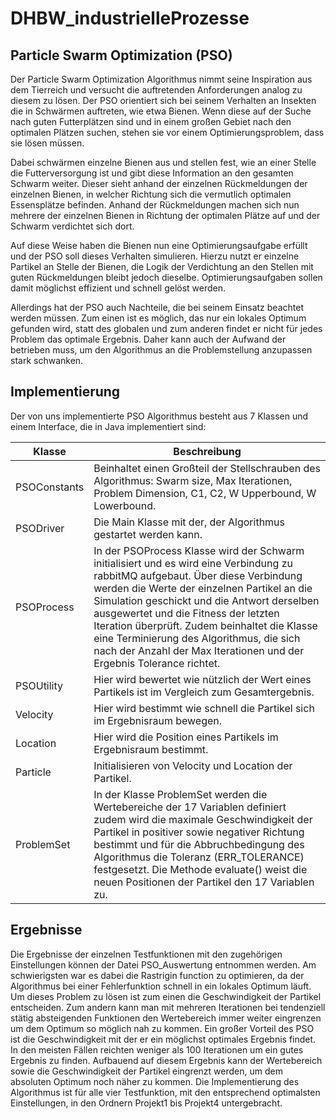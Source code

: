 # DHBW_industrielleProzesse

## Particle Swarm Optimization (PSO)
Der Particle Swarm Optimization Algorithmus nimmt seine Inspiration aus dem Tierreich und versucht die auftretenden Anforderungen analog zu diesem zu lösen. Der PSO orientiert sich bei seinem Verhalten an Insekten die in Schwärmen auftreten, wie etwa Bienen. Wenn diese auf der Suche nach guten Futterplätzen sind und in einem großen Gebiet nach den optimalen Plätzen suchen, stehen sie vor einem Optimierungsproblem, dass sie lösen müssen.
 
Dabei schwärmen einzelne Bienen aus und stellen fest, wie an einer Stelle die Futterversorgung ist und gibt diese Information an den gesamten Schwarm weiter. Dieser sieht anhand der einzelnen Rückmeldungen der einzelnen Bienen, in welcher Richtung sich die vermutlich optimalen Essensplätze befinden. Anhand der Rückmeldungen machen sich nun mehrere der einzelnen Bienen in Richtung der optimalen Plätze auf und der Schwarm verdichtet sich dort.

Auf diese Weise haben die Bienen nun eine Optimierungsaufgabe erfüllt und der PSO soll dieses Verhalten simulieren. Hierzu nutzt er einzelne Partikel an Stelle der Bienen, die Logik der Verdichtung an den Stellen mit guten Rückmeldungen bleibt jedoch dieselbe. Optimierungsaufgaben sollen damit möglichst effizient und schnell gelöst werden.

Allerdings hat der PSO auch Nachteile, die bei seinem Einsatz beachtet werden müssen. Zum einen ist es möglich, das nur ein lokales Optimum gefunden wird, statt des globalen und zum anderen findet er nicht für jedes Problem das optimale Ergebnis. Daher kann auch der Aufwand der betrieben muss, um den Algorithmus an die Problemstellung anzupassen stark schwanken.

## Implementierung 

Der von uns implementierte PSO Algorithmus besteht aus 7 Klassen und einem Interface, die in Java implementiert sind:

| Klasse  | Beschreibung |
| ------------- | ------------- |
| PSOConstants  | Beinhaltet einen Großteil der Stellschrauben des Algorithmus: Swarm size, Max Iterationen, Problem Dimension, C1, C2, W Upperbound, W Lowerbound.  |
| PSODriver | Die Main Klasse mit der, der Algorithmus gestartet werden kann. |
| PSOProcess  | In der PSOProcess Klasse wird der Schwarm initialisiert und es wird eine Verbindung zu rabbitMQ aufgebaut. Über diese Verbindung werden die Werte der einzelnen Partikel an die Simulation geschickt und die Antwort derselben ausgewertet und die Fitness der letzten Iteration überprüft. Zudem beinhaltet die Klasse eine Terminierung des Algorithmus, die sich nach der Anzahl der Max Iterationen und der Ergebnis Tolerance richtet.  |
| PSOUtility  | Hier wird bewertet wie nützlich der Wert eines Partikels ist im Vergleich zum Gesamtergebnis.  |
| Velocity  | Hier wird bestimmt wie schnell die Partikel sich im Ergebnisraum bewegen.  |
| Location  | Hier wird die Position eines Partikels im Ergebnisraum bestimmt.  |
| Particle  | Initialisieren von Velocity und Location der Partikel.  |
| ProblemSet  | In der Klasse ProblemSet werden die Wertebereiche der 17 Variablen definiert zudem wird die maximale Geschwindigkeit der Partikel in positiver sowie negativer Richtung bestimmt und für die Abbruchbedingung des Algorithmus die Toleranz (ERR_TOLERANCE) festgesetzt. Die Methode evaluate() weist die neuen Positionen der Partikel den 17 Variablen zu.   |

## Ergebnisse
Die Ergebnisse der einzelnen Testfunktionen mit den zugehörigen Einstellungen können der Datei PSO_Auswertung entnommen werden.
Am schwierigsten war es dabei die Rastrigin function zu optimieren, da der Algorithmus bei einer Fehlerfunktion schnell in ein lokales Optimum läuft. Um dieses Problem zu lösen ist zum einen die Geschwindigkeit der Partikel entscheiden. Zum andern kann man mit mehreren Iterationen bei tendenziell stätig absteigenden Funktionen den Wertebereich immer weiter eingrenzen um dem Optimum so möglich nah zu kommen.
Ein großer Vorteil des PSO ist die Geschwindigkeit mit der er ein möglichst optimales Ergebnis findet. 
In den meisten Fällen reichten weniger als 100 Iterationen um ein gutes Ergebnis zu finden. Aufbauend auf diesem Ergebnis kann der Wertebereich sowie die Geschwindigkeit der Partikel eingrenzt werden, um dem absoluten Optimum noch näher zu kommen.
Die Implementierung des Algorithmus ist für alle vier Testfunktion, mit den entsprechend optimalsten Einstellungen, in den Ordnern Projekt1 bis Projekt4 untergebracht.
